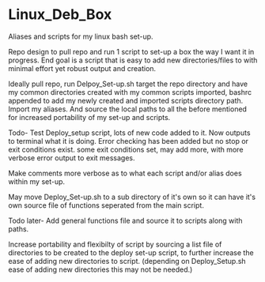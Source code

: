 # Linux_Deb_Box
Aliases and scripts for my linux bash set-up. 

Repo design to pull repo and run 1 script to set-up a box the way I want it in progress. End goal is a script that is easy to add new directories/files to with minimal effort yet robust output and creation.

Ideally pull repo, run Delpoy_Set-up.sh target the repo directory and have my common directories created with my common scripts imported, bashrc appended to add my newly created and imported scripts directory path. Import my aliases. And source the local paths to all the before mentioned for increased portability of my set-up and scripts.

Todo-
Test Deploy_setup script, lots of new code added to it. Now outputs to terminal what it is doing. Error checking has been added
but no stop or exit conditions exist. some exit conditions set, may add more, with more verbose error output to exit messages.

Make comments more verbose as to what each script and/or alias does within my set-up.

May move Deploy_Set-up.sh to a sub directory of it's own so it can have it's own source file of functions seperated from the main script.

Todo later-
Add general functions file and source it to scripts along with paths.

Increase portability and flexibilty of script by sourcing a list file of directories to be created to the deploy set-up script, to further increase the ease of adding new directories to script. (depending on Deploy_Setup.sh ease of adding new directories this may not be needed.)
